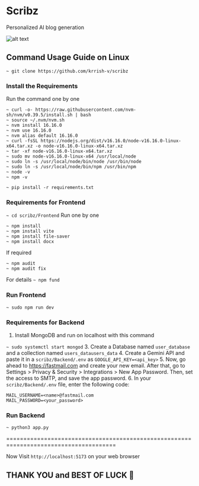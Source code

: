 # Scribz
Personalized AI blog generation

![alt text](https://github.com/krrish-v/scribz/blob/main/img/Screenshot%20from%202024-12-28%2022-26-19.png)



## Command Usage Guide on Linux
`~ git clone https://github.com/krrish-v/scribz`
### Install the Requirements

Run the command one by one
```
~ curl -o- https://raw.githubusercontent.com/nvm-sh/nvm/v0.39.5/install.sh | bash
~ source ~/.nvm/nvm.sh
~ nvm install 16.16.0
~ nvm use 16.16.0
~ nvm alias default 16.16.0
~ curl -fsSL https://nodejs.org/dist/v16.16.0/node-v16.16.0-linux-x64.tar.xz -o node-v16.16.0-linux-x64.tar.xz
~ tar -xf node-v16.16.0-linux-x64.tar.xz
~ sudo mv node-v16.16.0-linux-x64 /usr/local/node
~ sudo ln -s /usr/local/node/bin/node /usr/bin/node
~ sudo ln -s /usr/local/node/bin/npm /usr/bin/npm
~ node -v
~ npm -v
```

```
~ pip install -r requirements.txt
```

### Requirements for Frontend

`~ cd scribz/Frontend`
Run one by one
```
~ npm install
~ npm install vite
~ npm install file-saver
~ npm install docx
```

If required
```
~ npm audit
~ npm audit fix
```
For details
`~ npm fund`

### Run Frontend
`~ sudo npm run dev`

### Requirements for Backend

1. Install MongoDB and run on localhost with this command

`~ sudo systemctl start mongod`
3. Create a Database named `user_database` and a collection named `users_datausers_data`
4. Create a Gemini API and paste it in a `scribz/Backend/.env` as `GOOGLE_API_KEY=<api_key>`
5. Now, go ahead to https://fastmail.com and create your new email. After that, go to Settings > Privacy & Security > Integrations > New App Password. Then, set the access to SMTP, and save the app password.
6. In your `scribz/Backend/.env` file, enter the following code:
```
MAIL_USERNAME=<name>@fastmail.com
MAIL_PASSWORD=<your_password>
```

### Run Backend
`~ python3 app.py`

======================================================================================

Now Visit `http://localhost:5173` on your web browser


## THANK YOU and BEST OF LUCK 🪷

